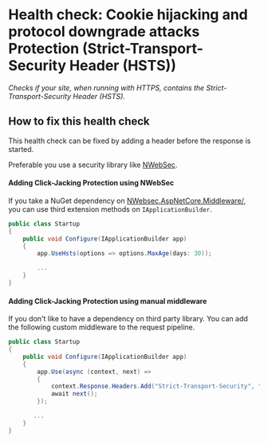 # Health check: Cookie hijacking and protocol downgrade attacks Protection (Strict-Transport-Security Header (HSTS))

_Checks if your site, when running with HTTPS, contains the Strict-Transport-Security Header (HSTS)._

## How to fix this health check
This health check can be fixed by adding a header before the response is started.

Preferable you use a security library like [NWebSec](https://docs.nwebsec.com/).

#### Adding Click-Jacking Protection using NWebSec
If you take a NuGet dependency on [NWebsec.AspNetCore.Middleware/](https://www.nuget.org/packages/NWebsec.AspNetCore.Middleware/), you can use third extension methods on `IApplicationBuilder`.
```cs
public class Startup
{
    public void Configure(IApplicationBuilder app)
    {
        app.UseHsts(options => options.MaxAge(days: 30));

        ...
    }
}
```


#### Adding Click-Jacking Protection using manual middleware
If you don't like to have a dependency on third party library. You can add the following custom middleware to the request pipeline.
```cs
public class Startup
{
    public void Configure(IApplicationBuilder app)
    {
        app.Use(async (context, next) =>
        {
            context.Response.Headers.Add("Strict-Transport-Security", "max-age=2592000");
            await next();
        });

       ...
    }
}
```
